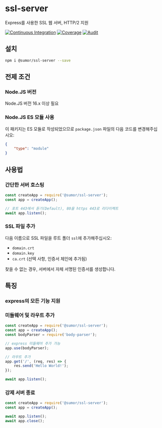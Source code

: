 # ssl-server
Express를 사용한 SSL 웹 서버, HTTP/2 지원

[![Continuous Integration](https://github.com/sumor-cloud/ssl-server/actions/workflows/ci.yml/badge.svg)](https://github.com/sumor-cloud/ssl-server/actions/workflows/ci.yml)
[![Coverage](https://github.com/sumor-cloud/ssl-server/actions/workflows/coverage.yml/badge.svg)](https://github.com/sumor-cloud/ssl-server/actions/workflows/coverage.yml)
[![Audit](https://github.com/sumor-cloud/ssl-server/actions/workflows/audit.yml/badge.svg)](https://github.com/sumor-cloud/ssl-server/actions/workflows/audit.yml)
## 설치
```bash
npm i @sumor/ssl-server --save
```

## 전제 조건

### Node.JS 버전
Node.JS 버전 16.x 이상 필요

### Node.JS ES 모듈 사용
이 패키지는 ES 모듈로 작성되었으므로
```package.json``` 파일의 다음 코드를 변경해주십시오:
```json
{
    "type": "module"
}
```

## 사용법

### 간단한 서버 호스팅

```javascript
const createApp = require('@sumor/ssl-server');
const app = createApp();

// 포트 443에서 듣기(Default), 80을 https 443로 리다이렉트
await app.listen();
```


### SSL 파일 추가
다음 이름으로 SSL 파일을 루트 폴더 ```ssl```에 추가해주십시오:
- ```domain.crt```
- ```domain.key```
- ```ca.crt``` (선택 사항, 인증서 체인에 추가됨)

찾을 수 없는 경우, 서버에서 자체 서명된 인증서를 생성합니다.

## 특징

### express의 모든 기능 지원

### 미들웨어 및 라우트 추가

```javascript
const createApp = require('@sumor/ssl-server');
const app = createApp();
const bodyParser = require('body-parser');

// express 미들웨어 추가 가능
app.use(bodyParser);

// 라우트 추가
app.get('/', (req, res) => {
    res.send('Hello World!');
});

await app.listen();
```

### 강제 서버 종료

```javascript
const createApp = require('@sumor/ssl-server');
const app = createApp();

await app.listen();
await app.close();
```